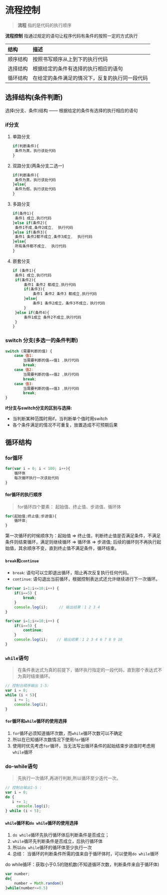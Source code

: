 # 流程控制

> **流程** 指的是代码的执行顺序

**流程控制** 指通过规定的语句让程序代码有条件的按照一定的方式执行

| 结构     | 描述                                           |
| :------- | :--------------------------------------------- |
| 顺序结构 | 按照书写顺序从上到下的执行代码                 |
| 选择结构 | 根据给定的条件有选择的执行相应的语句           |
| 循环结构 | 在给定的条件满足的情况下，反复的执行同一段代码 |

## 选择结构(条件判断)

选择(分支、条件)结构 —— 根据给定的条件有选择的执行相应的语句

### if分支

1. 单路分支

   ```js
   if(判断条件){
    条件为真，执行该处代码
   }
   ```

2. 双路分支(两条分支二选一)

   ```js
   if(判断条件){
    条件为真，执行该处代码
   }else{
    条件为假，执行该处代码
   }
   ```

3. 多路分支

   ```js
   if(条件1){
    条件1 成立,执行代码
   }else if(条件2){
    条件1不成,条件2成立,  执行代码
   }else if(条件3){
    条件1 条件2都不成立,条件3成立,  执行代码
   }else{
    所有条件都不成立,  执行代码
   }
   ```

4. 嵌套分支

   ```js
   if (条件1){
    条件1 成立,执行代码
    if(条件2){
        条件1 条件2 都成立,执行代码
        if(条件3){
            条件1 条件2 条件3 都成立,执行代码
        }else{
            条件1 条件2成立，条件3不成立，执行代码
        }
    }else if(条件4){
        条件1成立 条件2不成立,执行代码
    }
   }
   ```

### switch 分支(多选一的条件判断)

```js
switch (需要判断的值) {
    case 值1:
        当需要判断的值==值1 ,执行代码
        break;
    case 值2:
        当需要判断的值==值2 ,执行代码
        break;
    case 值3:
        当需要判断的值==值3 ,执行代码
        break;
}
```

**if分支与switch分支的区别与选择:** 

- 当判断某种范围时用if，当判断单个值时用switch
- 各个条件满足的情况不可重复，放置造成不可预期后果

## 循环结构

### for循环

```js
for(var i = 0; i < 100; i++){
    循环体
    每次循环执行一次该处代码
}
```

#### for循环的执行顺序

> for循环四个要素： 起始值、终止值、步进值、循环体

```js
for(起始值;终止值;步进值){
    循环体;
}
```

第一次循环的时候顺序为：起始值 => 终止值，判断终止值是否满足条件，不满足条件则结束循环，满足则继续循环 => 循环体 => 步进值;
后续的循环则不再执行起始值，其余顺序不变，直到终止值不满足条件，循环结束。

#### `break`和`continue`

- `break`: 语句可以立即退出循环，阻止再次反复执行任何代码。
- `continue`: 语句退出当前循环，根据控制表达式还允许继续进行下一次循环。

```js
for(var i=1;i<=10;i++) {
    if(i==5) {
        break;
    }
    console.log(i);     // 输出结果：1 2 3 4
}

for(var i=1;i<=10;i++) {
    if(i==5) {
        continue;
    }
    console.log(i);    // 输出结果：1 2 3 4 6 7 8 9 10
}
```

### `while`语句

> 在条件表达式为真的前提下，循环执行指定的一段代码，直到那个表达式不为真时结束循环。

```js
// 控制台顺序输出 1-5:
var i = 0;
while (i < 5){
    i += 1;
    console.log(i);
}
```

#### `for`循环和`while`循环的使用选择

1. `for`循环必须知道循环次数，而`while`循环次数可以不确定
2. 所以在已知循环次数情况下使用`for`循环
3. 使用时优先考虑`for`循环，当无法写出循环条件的起始结束步进值时考虑用`while`循环

### do-while语句

> 先执行一次循环,再进行判断,所以循环至少迭代一次。

```js
// 控制台输出1-5 :
var i = 0;
do {
   i += 1;
     console.log(i);
} while (i < 5);
```

#### `while`循环和`do while`循环的使用选择

1. `do while`循环先执行循环体后判断条件是否成立；
2. `while`循环先判断条件是否成立，后执行循环体
3. 所以`do while`循环的循环体至少执行一次
4. 总结： 当循环的判断条件所需的值来自于循环体时，可以使用`do while`循环

do while循环：获取小于0.5的随机数(不知道循环次数，判断条件来自于循环体)

```js
var number;
do{
    number = Math.random()
}while(number>=0.5)
```
